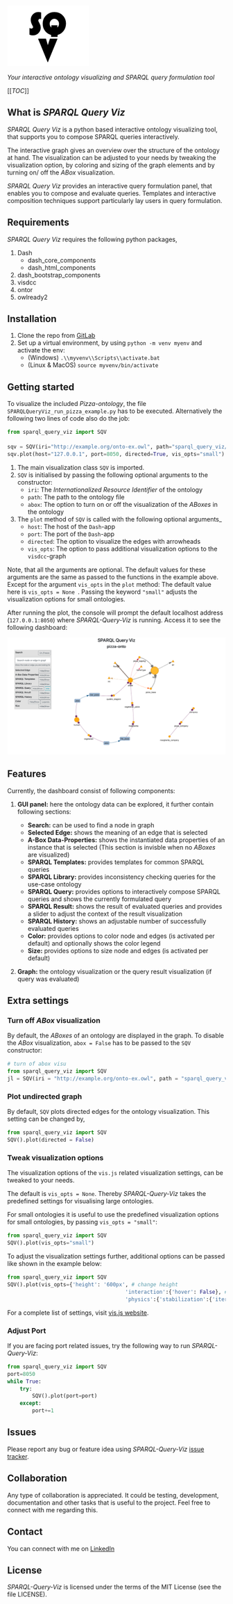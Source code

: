 <img src="sparql_query_viz/assest/logo_sqv.png" alt="sqv logo"/>


*Your interactive ontology visualizing and SPARQL query formulation tool*

[[_TOC_]]

## What is *SPARQL Query Viz*

*SPARQL Query Viz* is a python based interactive ontology visualizing tool, that supports you to compose SPARQL queries interactively. 

The interactive graph gives an overview over the structure of the ontology at hand. The visualization can be adjusted to your needs by tweaking the visualization option, by coloring and sizing of the graph elements and by turning on/ off the *ABox* visualization.

*SPARQL Query Viz* provides an interactive query formulation panel, that enables you to compose and evaluate queries. Templates and interactive composition techniques support particularly lay users in query formulation.

## Requirements

*SPARQL Query Viz* requires the following python packages, 
1. Dash
    - dash_core_components
    - dash_html_components 
2. dash_bootstrap_components
3. visdcc
4. ontor
5. owlready2

## Installation

1. Clone the repo from [GitLab](https://gitlab.lrz.de/maximilianmayerhofer/SPARQL-Query-Viz)
2. Set up a virtual environment, by using `python -m venv myenv` and activate the env:
    - (Windows) `.\\myvenv\\Scripts\\activate.bat`
    - (Linux & MacOS) `source myvenv/bin/activate`

## Getting started

To visualize the included *Pizza-ontology*, the file `SPARQLQueryViz_run_pizza_example.py` has to be executed.
Alternatively the following two lines of code also do the job:

```python
from sparql_query_viz import SQV

sqv = SQV(iri="http://example.org/onto-ex.owl", path="sparql_query_viz/datasets/ontologies/pizza", abox=True)
sqv.plot(host="127.0.0.1", port=8050, directed=True, vis_opts="small")
```

1. The main visualization class `SQV` is imported. 
2. `SQV` is initialised by passing the following optional arguments to the constructor:
    - `iri`: The *Internationalized Resource Identifier* of the ontology
    - `path`: The path to the ontology file
    - `abox`: The option to turn on or off the visualization of the *ABoxes* in the ontology
3. The `plot` method of `SQV` is called with the following optional arguments_
    - `host`: The host of the `Dash`-app
    - `port`: The port of the `Dash`-app
    - `directed`: The option to visualize the edges with arrowheads
    - `vis_opts`: The option to pass additional visualization options to the `visdcc`-graph

Note, that all the arguments are optional. The default values for these arguments are the same as passed to the functions in the example above. Except for the argument `vis_opts` in the `plot` method: The default value here is `vis_opts = None `. Passing the keyword `"small"` adjusts the visualization options for small ontologies.

After running the plot, the console will prompt the default localhost address (`127.0.0.1:8050`) where *SPARQL-Query-Viz* is running. Access it to see the following dashboard:

<img src="sparql_query_viz/assest/dashboard.png" alt="dashboard"/>

## Features

Currently, the dashboard consist of following components:
1. **GUI panel:** here the ontology data can be explored, it further contain following sections:
    - **Search:** can be used to find a node in graph
    - **Selected Edge:** shows the meaning of an edge that is selected
    - **A-Box Data-Properties:** shows the instantiated data properties of an instance that is selected (This section is invisble when no *ABoxes* are visualized)
    - **SPARQL Templates:** provides templates for common SPARQL queries
    - **SPARQL Library:** provides inconsistency checking queries for the use-case ontology
    - **SPARQL Query:** provides options to interactively compose SPARQL queries and shows the currently formulated query
    - **SPARQL Result:** shows the result of evaluated queries and provides a slider to adjust the context of the result visualization
    - **SPARQL History:** shows an adjustable number of successfully evaluated queries
    - **Color:** provides options to color node and edges (is activated per default) and optionally shows the color legend
    - **Size:** provides options to size node and edges (is activated per default)

2. **Graph:** the ontology visualization or the query result visualization (if query was evaluated)

## Extra settings

### Turn off *ABox* visualization

By default, the *ABoxes* of an ontology are displayed in the graph. To disable the *ABox* visualization, `abox = False` has to be passed to the `SQV` constructor:

```python
# turn of abox visu
from sparql_query_viz import SQV
jl = SQV(iri = "http://example.org/onto-ex.owl", path = "sparql_query_viz/datasets/ontologies/pizza", abox = False)
```

### Plot undirected graph

By default, `SQV` plots directed edges for the ontology visualization. This setting can be changed by,

```python
from sparql_query_viz import SQV
SQV().plot(directed = False)
```

### Tweak visualization options

The visualization options of the `vis.js` related visualization settings, can be tweaked to your needs. 

The default is `vis_opts = None`. Thereby *SPARQL-Query-Viz* takes the predefined settings for visualising large ontologies.

For small ontologies it is useful to use the predefined visualization options for small ontologies, by passing `vis_opts = "small"`:

```python
from sparql_query_viz import SQV
SQV().plot(vis_opts="small")
```
To adjust the visualization settings further, additional options can be passed like shown in the example below:

```python
from sparql_query_viz import SQV
SQV().plot(vis_opts={'height': '600px', # change height
                                      'interaction':{'hover': False}, # turn off the hover 
                                      'physics':{'stabilization':{'iterations': 100}}}) # define the convergence iteration of network

```

For a complete list of settings, visit [vis.js website](https://visjs.github.io/vis-network/docs/network/).

### Adjust Port

If you are facing port related issues, try the following way to run *SPARQL-Query-Viz*:

```python
from sparql_query_viz import SQV
port=8050
while True:
    try:
        SQV().plot(port=port)
    except:
        port+=1
```

## Issues

Please report any bug or feature idea using *SPARQL-Query-Viz* [issue tracker](https://gitlab.lrz.de/maximilianmayerhofer/SPARQL-Query-Viz/-/issues).

## Collaboration

Any type of collaboration is appreciated. It could be  testing, development, documentation and other tasks that is useful to the project. Feel free to connect with me regarding this.

## Contact

You can connect with me on [LinkedIn](www.linkedin.com/in/maximilian-mayerhofer-41804917b)

## License

*SPARQL-Query-Viz* is licensed under the terms of the MIT License (see the file
LICENSE).
